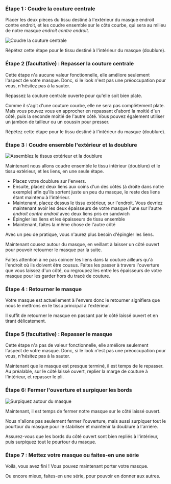 ### Étape 1 : Coudre la couture centrale

Placer les deux pièces du tissu destiné à l'extérieur du masque endroit contre endroit, et les coudre ensemble sur le côté courbe, qui sera au milieu de notre masque _endroit contre endroit_.

![Coudre la couture centrale](step1.svg)

<Note>Répétez cette étape pour le tissu destiné à l'intérieur du masque (doublure).</Note>

### Étape 2 (facultative) : Repasser la couture centrale

<Note>

Cette étape n'a aucune valeur fonctionnelle, elle améliore seulement l'aspect de votre masque.
Donc, si le look n'est pas une préoccupation pour vous, n'hésitez pas à la sauter.

</Note>

Repassez la couture centrale ouverte pour qu'elle soit bien plate.

Comme il s'agit d'une couture courbe, elle ne sera pas complètement plate. Mais vous pouvez vous en approcher en repassant d'abord la moitié d'un côté, puis la seconde moitié de l'autre côté. Vous pouvez également utiliser un jambon de tailleur ou un coussin pour presser.

<Note>Répétez cette étape pour le tissu destiné à l'intérieur du masque (doublure).</Note>

### Étape 3 : Coudre ensemble l'extérieur et la doublure

![Assemblez le tissus extérieur et la doublure](step3.svg)

Maintenant nous allons coudre ensemble le tissu intérieur (doublure) et le tissu extérieur, et les liens, en une seule étape.

- Placez votre doublure sur l'envers.
- Ensuite, placez deux liens aux coins d'un des côtés (à droite dans notre exemple) afin qu'ils sortent juste un peu du masque, le reste des liens étant maintenu à l'intérieur.
- Maintenant, placez dessus le tissu extérieur, sur l'endroit. Vous devriez maintenant avoir les deux épaisseurs de votre masque l'une sur l'autre _endroit contre endroit_ avec deux liens pris en sandwich
- Épingler les liens et les épaisseurs de tissu ensemble
- Maintenant, faites la même chose de l'autre côté

<Tip>

Avec un peu de pratique, vous n'aurez plus besoin d'épingler les liens.

</Tip>

Maintenant cousez autour du masque, en veillant à laisser un côté ouvert pour pouvoir retourner le masque par la suite.

<Warning>

Faites attention à ne pas coincer les liens dans la couture ailleurs qu'à l'endroit où ils doivent être cousus.
Faites les passer à travers l'ouverture que vous laissez d'un côté, ou regroupez les entre les épaisseurs de votre masque pour les garder hors du tracé de couture.

</Warning>

### Étape 4 : Retourner le masque

Votre masque est actuellement à l'envers donc le retourner signifiera que nous le mettrons en le tissu principal à l'extérieur.

Il suffit de retourner le masque en passant par le côté laissé ouvert et en tirant délicatement.

### Étape 5 (facultative) : Repasser le masque

<Note>

Cette étape n'a pas de valeur fonctionnelle, elle améliore seulement l'aspect de votre masque.
Donc, si le look n'est pas une préoccupation pour vous, n'hésitez pas à la sauter.

</Note>

Maintenant que le masque est presque terminé, il est temps de le repasser. Au préalable, sur le côté laissé ouvert, replier la marge de couture à l'intérieur, et repasser le pli.

### Étape 6: Fermer l'ouverture et surpiquer les bords

![Surpiquez autour du masque](step6.svg)

Maintenant, il est temps de fermer notre masque sur le côté laissé ouvert.

Nous n'allons pas seulement fermer l'ouverture, mais aussi surpiquer tout le pourtour du masque pour le stabiliser et maintenir la doublure à l'arrière.

Assurez-vous que les bords du côté ouvert sont bien repliés à l'intérieur, puis surpiquez tout le pourtour du masque.

### Étape 7 : Mettez votre masque ou faites-en une série

Voilà, vous avez fini ! Vous pouvez maintenant porter votre masque.

Ou encore mieux, faites-en une série, pour pouvoir en donner aux autres.
